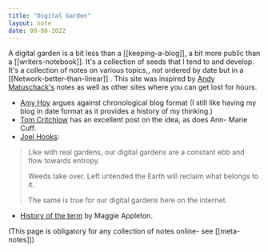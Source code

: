 ```yaml
---
title: "Digital Garden"
layout: note
date: 09-08-2022
---
```


A digital garden is a bit less than a [[keeping-a-blog]], a bit more public than a [[writers-notebook]]. It's a collection of seeds that I tend to and develop. It's a collection of notes on various topics,, not ordered by date but in a [[Network-better-than-linear]] . This site was inspired by <a href="https://notes.andymatuschak.org/About_these_notes" >Andy Matuschack's</a> notes as well as other sites where you can get lost for hours.

-   <a href="https://stackingthebricks.com/how-blogs-broke-the-web/" >Amy Hoy</a> argues against chronological blog format (I still like having my blog in date format as it provides a history of my thinking.)
-   <a href="https://tomcritchlow.com/2019/02/17/building-digital-garden/" >Tom Critchlow</a> has an excellent post on the idea, as does Ann- Marie Cuff.
-   <a href="https://joelhooks.com/digital-garden" >Joel Hooks</a>:

> Like with real gardens, our digital gardens are a constant ebb and flow towards entropy.  
>   
> Weeds take over. Left untended the Earth will reclaim what belongs to it.  
>   
> The same is true for our digital gardens here on the internet.  

-   <a href="https://maggieappleton.com/garden-history" >History of the term</a> by Maggie Appleton.

(This page is obligatory for any collection of notes online- see [[meta-notes]])
